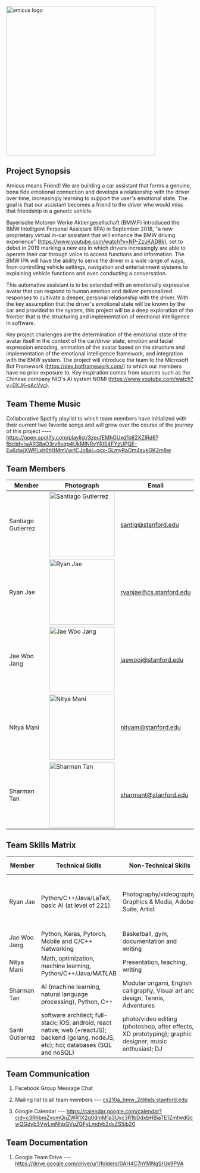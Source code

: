 <img src="https://github.com/cs210/BMW-2/blob/amicus-standalone/Public/amicus_logo.png?raw=true" alt="amicus logo" width="400">

Project Synopsis
------
Amicus means Friend! We are building a car assistant that forms a genuine, bona fide emotional connection and develops a relationship with the driver over time, increasingly learning to support the user's emotional state. The goal is that our assistant becomes a friend to the driver who would miss that friendship in a generic vehicle.

Bayerische Motoren Werke Aktiengesellschaft (BMW.F) introduced the BMW Intelligent Personal Assistant (IPA) in September 2018, "a new proprietary virtual in-car assistant that will enhance the BMW driving experience" (https://www.youtube.com/watch?v=NP-ZzuKAD8k), set to debut in 2019 marking a new era in which drivers increasingly are able to operate their car through voice to access functions and information. The BMW IPA will have the ability to serve the driver in a wide range of ways, from controlling vehicle settings, navigation and entertainment systems to explaining vehicle functions and even conducting a conversation. 

This automative assistant is to be extended with an emotionally expressive avatar that can respond to human emotion and deliver personalized responses to cultivate a deeper, personal relationship with the driver. With the key assumption that the driver's emotional state will be known by the car and provided to the system, this project will be a deep exploration of the frontier that is the structuring and implementation of emotional intelligence in software.

Key project challenges are the determination of the emotional state of the avatar itself in the context of the car/driver state, emotion and facial expression encoding, animation of the avatar based on the structure and implementation of the emotional intelligence framework, and integration with the BMW system. The project will introduce the team to the Microsoft Bot Framework (https://dev.botframework.com/) to which our members have no prior exposure to. Key inspiration comes from sources such as the Chinese company NIO's AI system NOMI (https://www.youtube.com/watch?v=0XJK-oAcVvc).

Team Theme Music
------
Collaborative Spotify playlist to which team members have initialized with their current two favorite songs and will grow over the course of the journey of this project ---- https://open.spotify.com/playlist/3zeufEMhGUxdfb62XZIRd6?fbclid=IwAR38aO3rv6vqp4UkMlNRyYRIS4FYzUPQE-Eu6dwjXWPLxh6tKtMmVwrlCJo&si=ocx-GLmyRaOm4sykGK2m8w

Team Members
------
Member | Photograph | Email 
--- | --- | ---
Santiago Gutierrez | <img src="https://github.com/cs210/BMW-2/blob/amicus-standalone/Public/santi.jpg?raw=true" alt="Santiago Gutierrez" width="175">  | santig@stanford.edu
Ryan Jae | <img src="https://scontent-lax3-2.xx.fbcdn.net/v/t1.0-9/25289513_1037307379742870_1375725072571679165_n.jpg?_nc_cat=100&_nc_ht=scontent-lax3-2.xx&oh=d7e1cd7851d17b0c1715b6e56fc9ca24&oe=5CBB6831" alt="Ryan Jae" width="175">  | ryanjae@cs.stanford.edu
Jae Woo Jang | <img src="https://github.com/cs210/BMW-2/blob/amicus-standalone/Public/not_git_photo.png?raw=true" alt="Jae Woo Jang" width="175">  | jaewooj@stanford.edu
Nitya Mani | <img src="https://github.com/cs210/BMW-2/blob/amicus-standalone/Public/not_git_photo.png?raw=true" alt="Nitya Mani" width="175">  | nityam@stanford.edu
Sharman Tan | <img src="https://github.com/cs210/BMW-2/blob/amicus-standalone/Public/not_git_photo.png?raw=true" alt="Sharman Tan" width="175">  | sharmant@stanford.edu

Team Skills Matrix
------
Member | Technical Skills | Non-Technical Skills | Personal Traits | Desired Growth | Weaknesses | Hat
--- | --- | --- | --- | --- | --- | ---
Ryan Jae | Python/C++/Java/LaTeX, basic AI (at level of 221) | Photography/videography, Graphics & Media, Adobe Suite, Artist | Optimistic Pessimist, Aesthetician, Wanderluster, Night Owl Grinder, Creative | Project development from ground up | 20 units (with CS110), Public Speaking, Perfectionist | White Hat
Jae Woo Jang | Python, Keras, Pytorch, Mobile and C/C++ Networking | Basketball, gym, documentation and writing | Sarcastic | risk-taking mindset | UI/UX, Design  | Black 
Nitya Mani | Math, optimization, machine learning, Python/C++/Java/MATLAB | Presentation, teaching, writing  | Organized, enthusiastic, teammate | Project management | UI/UX/Frontend development | Blue Hat 
Sharman Tan | AI (machine learning, natural language processing), Python, C++ | Modular origami, English calligraphy, Visual art and design, Tennis, Adventures | Creative, Open minded, Hard working | Driving end-to-end product development | UI/UX/Front End/Being outspoken | Yellow-Green Hat 
Santi Gutierrez | software architect; full-stack; iOS; android; react native; web (+reactJS); backend (golang, nodeJS, etc); hci; databases (SQL and noSQL) | photo/video editing (photoshop, after effects, XD prototyping); graphic designer; music enthusiast; DJ |  diligent; team-player; big picture. | team building from the upmost level | sometimes too optimistic; need to re-asses better based on deadlines | green

Team Communication
------
1. Facebook Group Message Chat

2. Mailing list to all team members --- cs210a_bmw_2@lists.stanford.edu

3. Google Calendar --- https://calendar.google.com/calendar?cid=c3RhbmZvcmQuZWR1X2g0dmM1a3Uyc3R1bDdxbHBiaTE1ZmtwdGcwQGdyb3VwLmNhbGVuZGFyLmdvb2dsZS5jb20

Team Documentation
------
1. Google Team Drive --- https://drive.google.com/drive/u/1/folders/0AH4C7nYMNgSrUk9PVA

